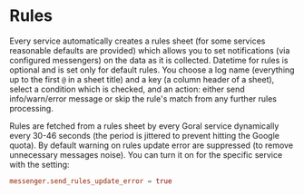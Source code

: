 # Rules

Every service automatically creates a rules sheet (for some services reasonable defaults are provided) which allows you to set notifications (via configured messengers) on the data as it is collected.
Datetime for rules is optional and is set only for default rules. You choose a log name (everything up to the first `@` in a sheet title) and a key (a column header of a sheet), select a condition which is checked, and an action: either send info/warn/error message or skip the rule's match from any further rules processing.

Rules are fetched from a rules sheet by every Goral service dynamically every 30-46 seconds (the period is jittered to prevent hitting the Google quota).
By default warning on rules update error are suppressed (to remove unnecessary messages noise). You can turn it on for the specific service with the setting:

```toml
messenger.send_rules_update_error = true
```